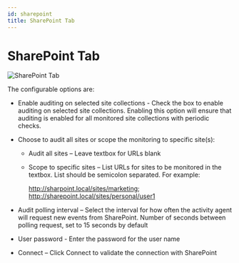 ```yaml
---
id: sharepoint
title: SharePoint Tab
---
```


# SharePoint Tab

![SharePoint Tab](/img/activitymonitor/admin/SharePointTab.png)

The configurable options are:

- Enable auditing on selected site collections - Check the box to enable auditing on selected site collections. Enabling this option will ensure that auditing is enabled for all monitored site collections with periodic checks.
- Choose to audit all sites or scope the monitoring to specific site(s):
  - Audit all sites – Leave textbox for URLs blank
  - Scope to specific sites – List URLs for sites to be monitored in the textbox. List should be semicolon separated. For example:

    http://sharpoint.local/sites/marketing; http://sharepoint.local/sites/personal/user1

- Audit polling interval – Select the interval for how often the activity agent will request new events from SharePoint. Number of seconds between polling request, set to 15 seconds by default
- User password - Enter the password for the user name

- Connect – Click Connect to validate the connection with SharePoint